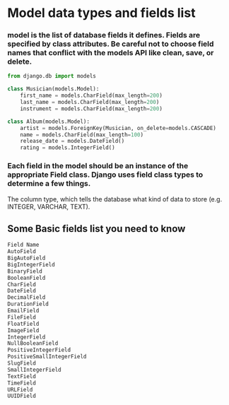 # Model data types and fields list

### model is the list of database fields it defines. Fields are specified by class attributes. Be careful not to choose field names that conflict with the models API like clean, save, or delete. 

```python
from django.db import models

class Musician(models.Model):
    first_name = models.CharField(max_length=200)
    last_name = models.CharField(max_length=200)
    instrument = models.CharField(max_length=200)

class Album(models.Model):
    artist = models.ForeignKey(Musician, on_delete=models.CASCADE)
    name = models.CharField(max_length=100)
    release_date = models.DateField()
    rating = models.IntegerField()
```

### Each field in the model should be an instance of the appropriate Field class. Django uses field class types to determine a few things.
The column type, which tells the database what kind of data to store (e.g. INTEGER, VARCHAR, TEXT).

## Some Basic fields list you need to know
```html
Field Name	
AutoField	
BigAutoField	
BigIntegerField	
BinaryField
BooleanField	
CharField	
DateField	
DecimalField	
DurationField	
EmailField	
FileField	
FloatField	
ImageField	
IntegerField	
NullBooleanField	
PositiveIntegerField
PositiveSmallIntegerField	
SlugField	
SmallIntegerField	
TextField	 
TimeField	
URLField	
UUIDField	
```
